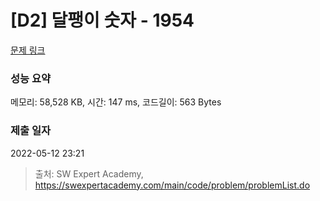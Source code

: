 # [D2] 달팽이 숫자 - 1954 

[문제 링크](https://swexpertacademy.com/main/code/problem/problemDetail.do?contestProbId=AV5PobmqAPoDFAUq) 

### 성능 요약

메모리: 58,528 KB, 시간: 147 ms, 코드길이: 563 Bytes

### 제출 일자

2022-05-12 23:21



> 출처: SW Expert Academy, https://swexpertacademy.com/main/code/problem/problemList.do